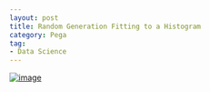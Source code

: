 ```yaml
---
layout: post
title: Random Generation Fitting to a Histogram
category: Pega
tag:
- Data Science
---
```





[![image](https://jehyunlee.github.io/thumbnails/Python-DS/39_randgen_dist_0.png)](https://jehyunlee.github.io/2020/10/15/Python-DS-39-randgen_dist/)